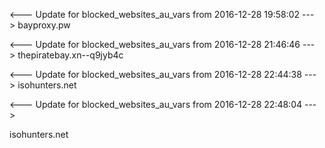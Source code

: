 <--- Update for blocked_websites_au_vars from 2016-12-28 19:58:02 --->
bayproxy.pw


<--- Update for blocked_websites_au_vars from 2016-12-28 21:46:46 --->
thepiratebay.xn--q9jyb4c


<--- Update for blocked_websites_au_vars from 2016-12-28 22:44:38 --->
isohunters.net


<--- Update for blocked_websites_au_vars from 2016-12-28 22:48:04 --->

isohunters.net
